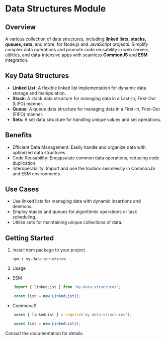 # Data Structures Module

## Overview

A various collection of data structures, including **linked lists, stacks, queues, sets**, and more, for Node.js and JavaScript projects. Simplify complex data operations and promote code reusability in web servers, utilities, and data-intensive apps with seamless **CommonJS** and **ESM** integration.

## Key Data Structures

- **Linked List**: A flexible linked list implementation for dynamic data storage and manipulation.
- **Stack**: A stack data structure for managing data in a Last-In, First-Out (LIFO) manner.
- **Queue**: A queue data structure for managing data in a First-In, First-Out (FIFO) manner.
- **Sets**: A set data structure for handling unique values and set operations.

## Benefits

- Efficient Data Management: Easily handle and organize data with optimized data structures.
- Code Reusability: Encapsulate common data operations, reducing code duplication.
- Interoperability: Import and use the toolbox seamlessly in CommonJS and ESM environments.

## Use Cases

- Use linked lists for managing data with dynamic insertions and deletions.
- Employ stacks and queues for algorithmic operations or task scheduling.
- Utilize sets for maintaining unique collections of data.

## Getting Started

1. Install npm package to your project

    `npm i my-data-structures`

2. Usage

- ESM

```javascript
    import { linkedList } from 'my-data-structures';

    const list = new LinkedList();
```

- CommonJS

```javascript
    const { linkedList } = require('my-data-structures');

    const list = new LinkedList();
```

 Consult the documentation for details.
